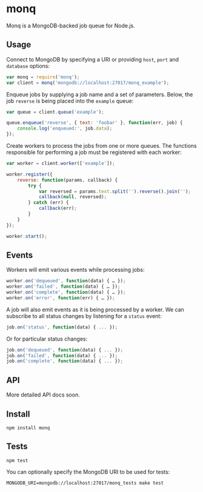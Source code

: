 monq
====

Monq is a MongoDB-backed job queue for Node.js.

Usage
-----

Connect to MongoDB by specifying a URI or providing `host`, `port` and `database` options:

```javascript
var monq = require('monq');
var client = monq('mongodb://localhost:27017/monq_example');
```
    
Enqueue jobs by supplying a job name and a set of parameters.  Below, the job `reverse` is being placed into the `example` queue:

```javascript
var queue = client.queue('example');

queue.enqueue('reverse', { text: 'foobar' }, function(err, job) {
    console.log('enqueued:', job.data);
});
```

Create workers to process the jobs from one or more queues.  The functions responsible for performing a job must be registered with each worker:

```javascript
var worker = client.worker(['example']);

worker.register({
    reverse: function(params, callback) {
        try {
            var reversed = params.text.split('').reverse().join('');
            callback(null, reversed);
        } catch (err) {
            callback(err);
        }
    }
});

worker.start();
```

Events
------
    
Workers will emit various events while processing jobs:

```javascript
worker.on('dequeued', function(data) { … });
worker.on('failed', function(data) { … });
worker.on('complete', function(data) { … });
worker.on('error', function(err) { … });
```

A job will also emit events as it is being processed by a worker.  We can subscribe to all status changes by listening for a `status` event:

```javascript
job.on('status', function(data) { ... });
```

Or for particular status changes:

```javascript
job.on('dequeued', function(data) { ... });
job.on('failed', function(data) { ... });
job.on('complete', function(data) { ... });
```
    
API
---

More detailed API docs soon.
    
Install
-------

    npm install monq
    
Tests
-----

    npm test

You can optionally specify the MongoDB URI to be used for tests:

    MONGODB_URI=mongodb://localhost:27017/monq_tests make test